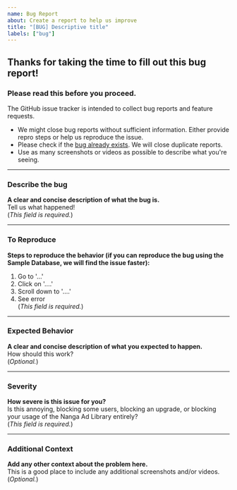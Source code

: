 ```yaml
---
name: Bug Report
about: Create a report to help us improve
title: "[BUG] Descriptive title"
labels: ["bug"]
---
```


## Thanks for taking the time to fill out this bug report!

### Please read this before you proceed.
The GitHub issue tracker is intended to collect bug reports and feature requests.

- We might close bug reports without sufficient information. Either provide repro steps or help us reproduce the issue.
- Please check if the [bug already exists](https://github.com/Spark-Data-Team/nanga-ad-library/labels/bug). We will close duplicate reports.
- Use as many screenshots or videos as possible to describe what you're seeing.

---

### Describe the bug
**A clear and concise description of what the bug is.**  
Tell us what happened!  
(*This field is required.*)

---

### To Reproduce
**Steps to reproduce the behavior (if you can reproduce the bug using the Sample Database, we will find the issue faster):**  
1. Go to '...'
2. Click on '....'
3. Scroll down to '....'
4. See error  
(*This field is required.*)

---

### Expected Behavior
**A clear and concise description of what you expected to happen.**  
How should this work?  
(*Optional.*)

---

### Severity
**How severe is this issue for you?**  
Is this annoying, blocking some users, blocking an upgrade, or blocking your usage of the Nanga Ad Library entirely?  
(*This field is required.*)

---

### Additional Context
**Add any other context about the problem here.**  
This is a good place to include any additional screenshots and/or videos.  
(*Optional.*)
